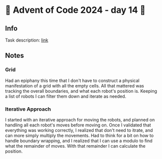 # 🎄 Advent of Code 2024 - day 14 🎄

## Info

Task description: [link](https://adventofcode.com/2024/day/14)

## Notes

### Grid

Had an epiphany this time that I don't have to construct a physical manifestation of a grid with all the empty cells.
All that mattered was tracking the overall boundaries, and what each robot's position is.
Keeping a list of robots I can filter them down and iterate as needed.

### Iterative Approach

I started with an iterative approach for moving the robots, and planned on handling all each robot's moves before moving on.
Once I validated that everything was working correctly, I realized that don't need to itrate, and can more simply multiply the movements.
Had to think for a bit on how to handle boundary wrapping, and I realized that I can use a modulo to find what the remainder of moves.
With that remainder I can calculate the position.
